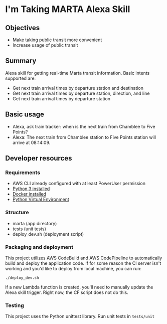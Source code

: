 # I'm Taking MARTA Alexa Skill

## Objectives
* Make taking public transit more convenient
* Increase usage of public transit

## Summary

Alexa skill for getting real-time Marta transit information.  Basic intents supported are:

* Get next train arrival times by departure station and destination
* Get next train arrival times by departure station, direction, and line
* Get next train arrival times by departure station 

## Basic usage
* Alexa, ask train tracker: when is the next train from Chamblee to Five Points?
* Alexa: The next train from Chamblee station to Five Points station will arrive at 08:14:09.


## Developer resources
### Requirements

* AWS CLI already configured with at least PowerUser permission
* [Python 3 installed](https://www.python.org/downloads/)
* [Docker installed](https://www.docker.com/community-edition)
* [Python Virtual Environment](http://docs.python-guide.org/en/latest/dev/virtualenvs/)

### Structure
- marta (app directory)
- tests (unit tests)
- deploy_dev.sh (deployment script)

### Packaging and deployment

This project utilizes AWS CodeBuild and AWS CodePipeline to automatically build and deploy the application code.
If for some reason the CI server isn't working and you'd like to deploy from local machine, you can run:
  
`./deploy_dev.sh`

If a new Lambda function is created, you'll need to manually update the Alexa skill trigger.  Right now, the CF script
does not do this.

### Testing

This project uses the Python unittest library.  Run unit tests in `tests/unit`